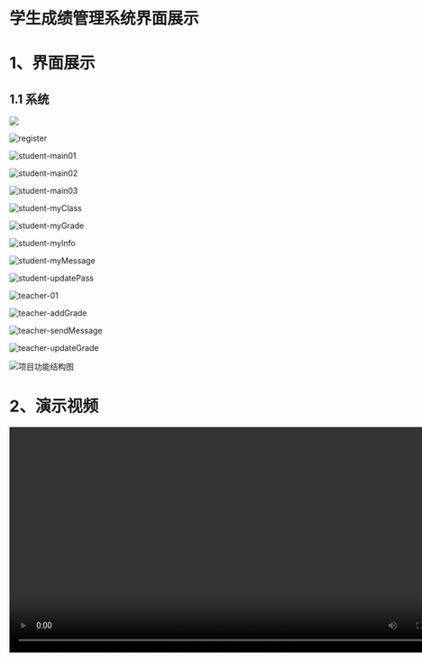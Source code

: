 # 学生成绩管理系统界面展示

# 1、界面展示

## 1.1 系统

![](project-file/image/login.png)

![register](project-file/image/register.png)

![student-main01](project-file/image/student-main01.png)

![student-main02](project-file/image/student-main02.png)

![student-main03](project-file/image/student-main03.png)

![student-myClass](project-file/image/student-myClass.png)

![student-myGrade](project-file/image/student-myGrade.png)

![student-myInfo](project-file/image/student-myInfo.png)

![student-myMessage](project-file/image/student-myMessage.png)

![student-updatePass](project-file/image/student-updatePass.png)

![teacher-01](project-file/image/teacher-01.png)

![teacher-addGrade](project-file/image/teacher-addGrade.png)

![teacher-sendMessage](project-file/image/teacher-sendMessage.png)

![teacher-updateGrade](project-file/image/teacher-updateGrade.png)

![项目功能结构图](project-file/image/项目功能结构图.png)


# 2、演示视频
<video width="800" >
    <source src="project-file/video/show-how.mp4" type="video/mp4"/>
</video>

